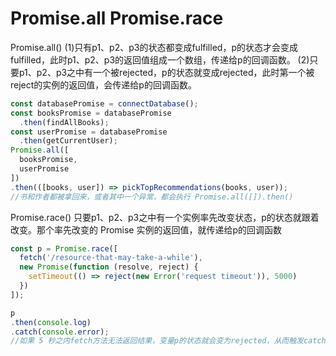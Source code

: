 
# Promise.all Promise.race

Promise.all()
(1)只有p1、p2、p3的状态都变成fulfilled，p的状态才会变成fulfilled，此时p1、p2、p3的返回值组成一个数组，传递给p的回调函数。
(2)只要p1、p2、p3之中有一个被rejected，p的状态就变成rejected，此时第一个被reject的实例的返回值，会传递给p的回调函数。

```js
const databasePromise = connectDatabase();
const booksPromise = databasePromise
  .then(findAllBooks);
const userPromise = databasePromise
  .then(getCurrentUser);
Promise.all([
  booksPromise,
  userPromise
])
.then(([books, user]) => pickTopRecommendations(books, user));
//书和作者都被拿回来，或者其中一个异常，都会执行 Promise.all([]).then()
```

Promise.race()
只要p1、p2、p3之中有一个实例率先改变状态，p的状态就跟着改变。那个率先改变的 Promise 实例的返回值，就传递给p的回调函数

```js
const p = Promise.race([
  fetch('/resource-that-may-take-a-while'),
  new Promise(function (resolve, reject) {
    setTimeout(() => reject(new Error('request timeout')), 5000)
  })
]);

p
.then(console.log)
.catch(console.error);
//如果 5 秒之内fetch方法无法返回结果，变量p的状态就会变为rejected，从而触发catch方法指定的回调函数。
```